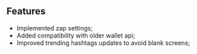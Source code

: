 ## Features
- Implemented zap settings;
- Added compatibility with older wallet api;
- Improved trending hashtags updates to avoid blank screens;